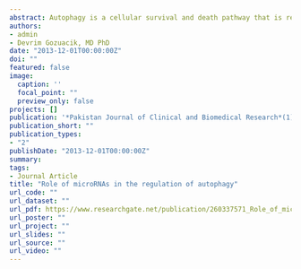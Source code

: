 ```yaml
---
abstract: Autophagy is a cellular survival and death pathway that is responsible for the degradation of cellular constituents such as long-lived proteins and organelles. Therefore, it is highly regulated by various signaling pathways including kinases including mTOR, AKT and AMPK, or transcription factors such as FOXO and p53. Moreover, cellular stress-inducers such as hypoxia or pathogen entry may activate autophagy. Therefore, pathways responding to various extracellular and intracellular cues might have an influence on autophagy regulation. Being a key biological event for homeostasis, dysregulation of autophagy was shown to play a role in pathologies such as cancer, myopathies and neurodegenerative diseases. In this context, development of small molecules or drugs modulating autophagy are important to correct defects in autophagy-related pathologies. In recent years, microRNAs arose as novel regulators of autophagy, and microRNAs networks targeting different autophagy-related proteins started to emerge. Here, we summarize the current knowledge on microRNA regulation of autophagy and introduce miRNA pathways as novel modulators of complex autophagy networks. Understanding the details of microRNA regulation of autophagy might also provide tools to better diagnose, follow and treat diseases developing due to autophagy abnormalities.
authors:
- admin
- Devrim Gozuacik, MD PhD
date: "2013-12-01T00:00:00Z"
doi: ""
featured: false
image:
  caption: ''
  focal_point: ""
  preview_only: false
projects: []
publication: '*Pakistan Journal of Clinical and Biomedical Research*(1)'
publication_short: ""
publication_types:
- "2"
publishDate: "2013-12-01T00:00:00Z"
summary: 
tags:
- Journal Article
title: "Role of microRNAs in the regulation of autophagy"
url_code: ""
url_dataset: ""
url_pdf: https://www.researchgate.net/publication/260337571_Role_of_microRNAs_in_the_regulation_of_autophagy
url_poster: ""
url_project: ""
url_slides: ""
url_source: ""
url_video: ""
---
```




